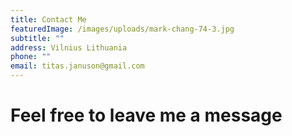 ```yaml
---
title: Contact Me
featuredImage: /images/uploads/mark-chang-74-3.jpg
subtitle: ""
address: Vilnius Lithuania
phone: ""
email: titas.januson@gmail.com
---
```

# Feel free to leave me a message